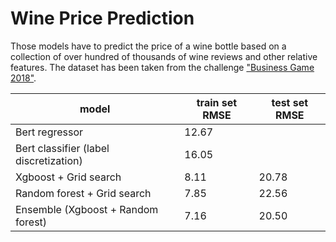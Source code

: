 # Wine Price Prediction

Those models have to predict the price of a wine bottle based on a collection of over hundred of thousands of wine reviews and other relative features. The dataset has been taken from the challenge ["Business Game 2018"](https://medium.com/genifyai/banking-products-recommendation-engine-what-we-learnt-building-our-minimum-viable-product-mvp-7097a52bb413).

| model                                  | train set RMSE | test set RMSE |
|----------------------------------------|----------------|---------------|
| Bert regressor                         | 12.67          |               |
| Bert classifier (label discretization) | 16.05          |               |
| Xgboost + Grid search                  | 8.11           | 20.78         |
| Random forest + Grid search            | 7.85           | 22.56         |
| Ensemble (Xgboost + Random forest)     | 7.16           | 20.50         |

